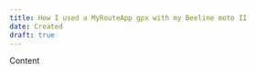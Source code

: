 ```yaml
---
title: How I used a MyRouteApp gpx with my Beeline moto II
date: Created
draft: true
---
```


Content
